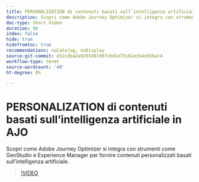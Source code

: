 ```yaml
---
title: PERSONALIZATION di contenuti basati sull’intelligenza artificiale in AJO
description: Scopri come Adobe Journey Optimizer si integra con strumenti come GenStudio e Experience Manager per fornire contenuti personalizzati basati sull’intelligenza artificiale.
doc-type: Short Video
duration: 98
index: false
hide: true
hidefromtoc: true
recommendations: noCatalog, noDisplay
source-git-commit: e52cdba2a9203497d97cbd1e75c81e3e4e556ac4
workflow-type: tm+mt
source-wordcount: '48'
ht-degree: 0%

---
```



# PERSONALIZATION di contenuti basati sull’intelligenza artificiale in AJO

Scopri come Adobe Journey Optimizer si integra con strumenti come GenStudio e Experience Manager per fornire contenuti personalizzati basati sull’intelligenza artificiale.

<!-- 62_S520_3442520_97_aipowered-content-personalization-in-ajo -->
>[!VIDEO](https://video.tv.adobe.com/v/3458183/?learn=on&enablevpops=true)
